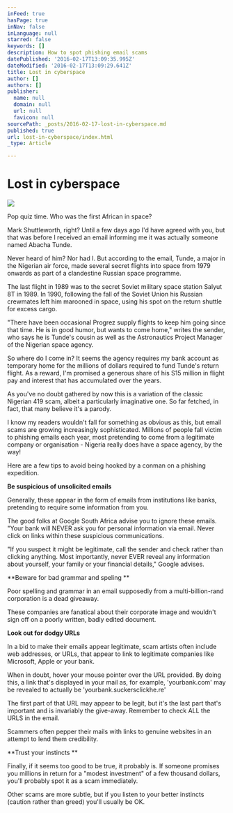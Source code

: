 ```yaml
---
inFeed: true
hasPage: true
inNav: false
inLanguage: null
starred: false
keywords: []
description: How to spot phishing email scams
datePublished: '2016-02-17T13:09:35.995Z'
dateModified: '2016-02-17T13:09:29.641Z'
title: Lost in cyberspace
author: []
authors: []
publisher:
  name: null
  domain: null
  url: null
  favicon: null
sourcePath: _posts/2016-02-17-lost-in-cyberspace.md
published: true
url: lost-in-cyberspace/index.html
_type: Article

---
```

# Lost in cyberspace
![](https://the-grid-user-content.s3-us-west-2.amazonaws.com/a66e69f2-ebee-45ea-a558-7db89776df1d.jpg)

Pop quiz time. Who was the first African in space?

Mark Shuttleworth, right? Until a few days ago I'd have agreed with you, but that was before I received an email informing me it was actually someone named Abacha Tunde.

Never heard of him? Nor had I. But according to the email, Tunde, a major in the Nigerian air force, made several secret flights into space from 1979 onwards as part of a clandestine Russian space programme.

The last flight in 1989 was to the secret Soviet military space station Salyut 8T in 1989\. In 1990, following the fall of the Soviet Union his Russian crewmates left him marooned in space, using his spot on the return shuttle for excess cargo.

"There have been occasional Progrez supply flights to keep him going since that time. He is in good humor, but wants to come home," writes the sender, who says he is Tunde's cousin as well as the Astronautics Project Manager of the Nigerian space agency.

So where do I come in? It seems the agency requires my bank account as temporary home for the millions of dollars required to fund Tunde's return flight. As a reward, I'm promised a generous share of his S15 million in flight pay and interest that has accumulated over the years.

As you've no doubt gathered by now this is a variation of the classic Nigerian 419 scam, albeit a particularly imaginative one. So far fetched, in fact, that many believe it's a parody.

I know my readers wouldn't fall for something as obvious as this, but email scams are growing increasingly sophisticated. Millions of people fall victim to phishing emails each year, most pretending to come from a legitimate company or organisation - Nigeria really does have a space agency, by the way!

Here are a few tips to avoid being hooked by a conman on a phishing expedition.

**Be suspicious of unsolicited emails**

Generally, these appear in the form of emails from institutions like banks, pretending to require some information from you.

The good folks at Google South Africa advise you to ignore these emails. 
"Your bank will NEVER ask you for personal information via email. Never click on links within these suspicious communications.

"If you suspect it might be legitimate, call the sender and check rather than clicking anything. Most importantly, never EVER reveal any information about yourself, your family or your financial details," Google advises.

**Beware for bad grammar and speling **

Poor spelling and grammar in an email supposedly from a multi-billion-rand corporation is a dead giveaway.

These companies are fanatical about their corporate image and wouldn't sign off on a poorly written, badly edited document.

**Look out for dodgy URLs**

In a bid to make their emails appear legitimate, scam artists often include web addresses, or URLs, that appear to link to legitimate companies like Microsoft, Apple or your bank.

When in doubt, hover your mouse pointer over the URL provided. By doing this, a link that's displayed in your mail as, for example, 'yourbank.com' may be revealed to actually be 'yourbank.suckersclickhe.re'

The first part of that URL may appear to be legit, but it's the last part that's important and is invariably the give-away.
Remember to check ALL the URLS in the email.

Scammers often pepper their mails with links to genuine websites in an attempt to lend them credibility.

**Trust your instincts **

Finally, if it seems too good to be true, it probably is.
If someone promises you millions in return for a "modest investment" of a few thousand dollars, you'll probably spot it as a scam immediately.

Other scams are more subtle, but if you listen to your better instincts (caution rather than greed) you'll usually be OK.